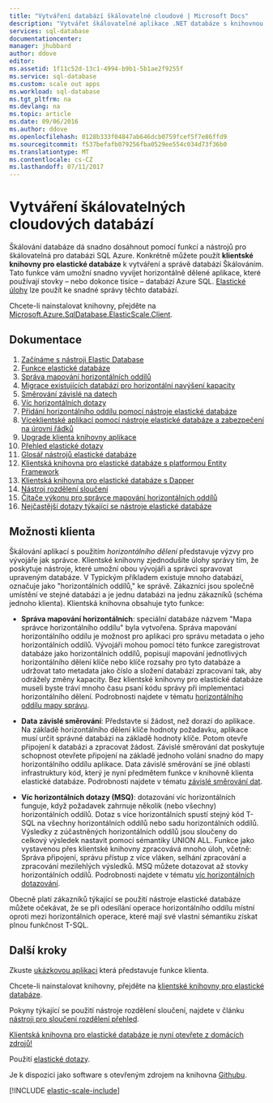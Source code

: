 ```yaml
---
title: "Vytváření databází škálovatelné cloudové | Microsoft Docs"
description: "Vytvářet škálovatelné aplikace .NET databáze s knihovnou klienta elastické databáze"
services: sql-database
documentationcenter: 
manager: jhubbard
author: ddove
editor: 
ms.assetid: 1f11c52d-13c1-4994-b9b1-5b1ae2f9255f
ms.service: sql-database
ms.custom: scale out apps
ms.workload: sql-database
ms.tgt_pltfrm: na
ms.devlang: na
ms.topic: article
ms.date: 09/06/2016
ms.author: ddove
ms.openlocfilehash: 0128b333f04847ab646dcb0759fcef5f7e86ffd9
ms.sourcegitcommit: f537befafb079256fba0529ee554c034d73f36b0
ms.translationtype: MT
ms.contentlocale: cs-CZ
ms.lasthandoff: 07/11/2017
---
```

# <a name="building-scalable-cloud-databases"></a>Vytváření škálovatelných cloudových databází
Škálování databáze dá snadno dosáhnout pomocí funkcí a nástrojů pro škálovatelná pro databázi SQL Azure. Konkrétně můžete použít **klientské knihovny pro elastické databáze** k vytváření a správě databází Škálováním. Tato funkce vám umožní snadno vyvíjet horizontálně dělené aplikace, které používají stovky – nebo dokonce tisíce – databází Azure SQL. [Elastické úlohy](sql-database-elastic-jobs-powershell.md) lze použít ke snadné správy těchto databází.

Chcete-li nainstalovat knihovny, přejděte na [Microsoft.Azure.SqlDatabase.ElasticScale.Client](https://www.nuget.org/packages/Microsoft.Azure.SqlDatabase.ElasticScale.Client/). 

## <a name="documentation"></a>Dokumentace
1. [Začínáme s nástroji Elastic Database](sql-database-elastic-scale-get-started.md)
2. [Funkce elastické databáze](sql-database-elastic-scale-introduction.md)
3. [Správa mapování horizontálních oddílů](sql-database-elastic-scale-shard-map-management.md)
4. [Migrace existujících databází pro horizontální navýšení kapacity](sql-database-elastic-convert-to-use-elastic-tools.md)
5. [Směrování závislé na datech](sql-database-elastic-scale-data-dependent-routing.md)
6. [Víc horizontálních dotazy](sql-database-elastic-scale-multishard-querying.md)
7. [Přidání horizontálního oddílu pomocí nástroje elastické databáze](sql-database-elastic-scale-add-a-shard.md)
8. [Víceklientské aplikací pomocí nástroje elastické databáze a zabezpečení na úrovni řádků](sql-database-elastic-tools-multi-tenant-row-level-security.md)
9. [Upgrade klienta knihovny aplikace](sql-database-elastic-scale-upgrade-client-library.md) 
10. [Přehled elastické dotazy](sql-database-elastic-query-overview.md)
11. [Glosář nástrojů elastické databáze](sql-database-elastic-scale-glossary.md)
12. [Klientská knihovna pro elastické databáze s platformou Entity Framework](sql-database-elastic-scale-use-entity-framework-applications-visual-studio.md)
13. [Klientská knihovna pro elastické databáze s Dapper](sql-database-elastic-scale-working-with-dapper.md)
14. [Nástroj rozdělení sloučení](sql-database-elastic-scale-overview-split-and-merge.md)
15. [Čítače výkonu pro správce mapování horizontálních oddílů](sql-database-elastic-database-client-library.md) 
16. [Nejčastější dotazy týkající se nástroje elastické databáze](sql-database-elastic-scale-faq.md)

## <a name="client-capabilities"></a>Možnosti klienta
Škálování aplikací s použitím *horizontálního dělení* představuje výzvy pro vývojáře jak správce. Klientské knihovny zjednodušíte úlohy správy tím, že poskytuje nástroje, které umožní obou vývojáři a správci spravovat upraveným databáze. V Typickým příkladem existuje mnoho databází, označuje jako "horizontálních oddílů," ke správě. Zákazníci jsou společně umístění ve stejné databázi a je jednu databázi na jednu zákazníků (schéma jednoho klienta). Klientská knihovna obsahuje tyto funkce:

- **Správa mapování horizontálních**: speciální databáze názvem "Mapa správce horizontálního oddílu" byla vytvořena. Správa mapování horizontálního oddílu je možnost pro aplikaci pro správu metadata o jeho horizontálních oddílů. Vývojáři mohou pomocí této funkce zaregistrovat databáze jako horizontálních oddílů, popisují mapování jednotlivých horizontálního dělení klíče nebo klíče rozsahy pro tyto databáze a udržovat tato metadata jako číslo a složení databází zpracovaní tak, aby odrážely změny kapacity. Bez klientské knihovny pro elastické databáze museli byste tráví mnoho času psaní kódu správy při implementaci horizontálního dělení. Podrobnosti najdete v tématu [horizontálního oddílu mapy správu](sql-database-elastic-scale-shard-map-management.md).

- **Data závislé směrování**: Představte si žádost, než dorazí do aplikace. Na základě horizontálního dělení klíče hodnoty požadavku, aplikace musí určit správné databázi na základě hodnoty klíče. Potom otevře připojení k databázi a zpracovat žádost. Závislé směrování dat poskytuje schopnost otevřete připojení na základě jednoho volání snadno do mapy horizontálního oddílu aplikace. Data závislé směrování se jiné oblasti infrastruktury kód, který je nyní předmětem funkce v knihovně klienta elastické databáze. Podrobnosti najdete v tématu [závislé směrování dat](sql-database-elastic-scale-data-dependent-routing.md).
- **Víc horizontálních dotazy (MSQ)**: dotazování víc horizontálních funguje, když požadavek zahrnuje několik (nebo všechny) horizontálních oddílů. Dotaz s více horizontálních spustí stejný kód T-SQL na všechny horizontálních oddílů nebo sadu horizontálních oddílů. Výsledky z zúčastněných horizontálních oddílů jsou sloučeny do celkový výsledek nastavit pomocí sémantiky UNION ALL. Funkce jako vystavenou přes klientské knihovny zpracovává mnoho úloh, včetně: Správa připojení, správu přístup z více vláken, selhání zpracování a zpracování mezilehlých výsledků. MSQ můžete dotazovat až stovky horizontálních oddílů. Podrobnosti najdete v tématu [víc horizontálních dotazování](sql-database-elastic-scale-multishard-querying.md).

Obecně platí zákazníků týkající se použití nástroje elastické databáze můžete očekávat, že se při odesílání operace horizontálního oddílu místní oproti mezi horizontálních operace, které mají své vlastní sémantiku získat plnou funkčnost T-SQL.

## <a name="next-steps"></a>Další kroky
Zkuste [ukázkovou aplikaci](sql-database-elastic-scale-get-started.md) která představuje funkce klienta. 

Chcete-li nainstalovat knihovny, přejděte na [klientské knihovny pro elastické databáze](http://www.nuget.org/packages/Microsoft.Azure.SqlDatabase.ElasticScale.Client/).

Pokyny týkající se použití nástroje rozdělení sloučení, najdete v článku [nástroji pro sloučení rozdělení přehled](sql-database-elastic-scale-overview-split-and-merge.md).

[Klientská knihovna pro elastické databáze je nyní otevřete z domácích zdrojů!](https://azure.microsoft.com/blog/elastic-database-client-library-is-now-open-sourced/)

Použití [elastické dotazy](sql-database-elastic-query-overview.md).

Je k dispozici jako software s otevřeným zdrojem na knihovna [Githubu](https://github.com/Azure/elastic-db-tools). 

[!INCLUDE [elastic-scale-include](../../includes/elastic-scale-include.md)]

<!--Anchors-->
<!--Image references-->
[1]:./media/sql-database-elastic-database-client-library/glossary.png

